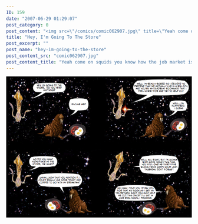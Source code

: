 ```yaml
---
ID: 159
date: "2007-06-29 01:29:07"
post_category: 0
post_content: "<img src=\"/comics/comic062907.jpg\" title=\"Yeah come on squids you know how the job market is these days what with the war and all plus I got to pay this child support and man can't you just give a guy a break for once?\" />"
title: "Hey, I'm Going To The Store"
post_excerpt: ""
post_name: "hey-im-going-to-the-store"
post_content_src: "comic062907.jpg"
post_content_title: "Yeah come on squids you know how the job market is these days what with the war and all plus I got to pay this child support and man can't you just give a guy a break for once?"
---
```



[![Yeah come on squids you know how the job market is these days what with the war and all plus I got to pay this child support and man can't you just give a guy a break for once?](/comics-hi-res/comic062907.jpg)](/comics-hi-res/comic062907.jpg)
